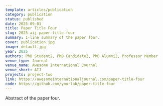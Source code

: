 ```yaml
---
template: articles/publication
category: publication
status: published
date: 2025-09-01
title: Paper Title Four
slug: 2025-aij-paper-title-four
summary: 1-line summary of the paper four.
cover: publication.jpg
image: default.jpg
year: 2025
authors: PhD Student2, PhD Candidate2, PhD Alumni2, Professor Member
venue_type: Journal
venue_name: Awesome International Journal
venue_short: AIJ
projects: project-two
link: https://awesomeinternationaljournal.com/paper-title-four
code: https://github.com/yourlab/paper-title-four
---
```


Abstract of the paper four.
